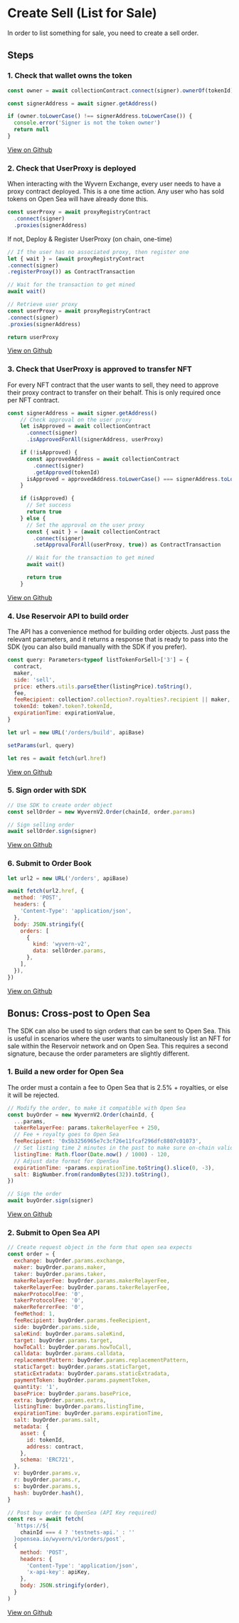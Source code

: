 # Create Sell (List for Sale)

In order to list something for sale, you need to create a sell order.

## Steps

### 1. Check that wallet owns the token

```js
const owner = await collectionContract.connect(signer).ownerOf(tokenId)

const signerAddress = await signer.getAddress()

if (owner.toLowerCase() !== signerAddress.toLowerCase()) {
  console.error('Signer is not the token owner')
  return null
}
```

[View on Github](https://github.com/reservoirprotocol/sample-marketplace/blob/56f57ce58c747e302d2076bb554527442452ee44/lib/acceptOffer.ts#L23)

### 2. Check that UserProxy is deployed

When interacting with the Wyvern Exchange, every user needs to have a proxy contract deployed. This is a one time action. Any user who has sold tokens on Open Sea will have already done this.

```js
const userProxy = await proxyRegistryContract
  .connect(signer)
  .proxies(signerAddress)
```

If not, Deploy & Register UserProxy (on chain, one-time)

```js
// If the user has no associated proxy, then register one
let { wait } = (await proxyRegistryContract
.connect(signer)
.registerProxy()) as ContractTransaction

// Wait for the transaction to get mined
await wait()

// Retrieve user proxy
const userProxy = await proxyRegistryContract
.connect(signer)
.proxies(signerAddress)

return userProxy
```

[View on Github](https://github.com/reservoirprotocol/sample-marketplace/blob/56f57ce58c747e302d2076bb554527442452ee44/lib/acceptOffer.ts#L33)

### 3. Check that UserProxy is approved to transfer NFT

For every NFT contract that the user wants to sell, they need to approve their proxy contract to transfer on their behalf. This is only required once per NFT contract.

```js
const signerAddress = await signer.getAddress()
    // Check approval on the user proxy
    let isApproved = await collectionContract
      .connect(signer)
      .isApprovedForAll(signerAddress, userProxy)

    if (!isApproved) {
      const approvedAddress = await collectionContract
        .connect(signer)
        .getApproved(tokenId)
      isApproved = approvedAddress.toLowerCase() === signerAddress.toLowerCase()
    }

    if (isApproved) {
      // Set success
      return true
    } else {
      // Set the approval on the user proxy
      const { wait } = (await collectionContract
        .connect(signer)
        .setApprovalForAll(userProxy, true)) as ContractTransaction

      // Wait for the transaction to get mined
      await wait()

      return true
    }
```

[View on Github](https://github.com/reservoirprotocol/sample-marketplace/blob/56f57ce58c747e302d2076bb554527442452ee44/lib/acceptOffer.ts#L70)

### 4. Use Reservoir API to build order

The API has a convenience method for building order objects. Just pass the relevant parameters, and it returns a response that is ready to pass into the SDK (you can also build manually with the SDK if you prefer).

```js
const query: Parameters<typeof listTokenForSell>['3'] = {
  contract,
  maker,
  side: 'sell',
  price: ethers.utils.parseEther(listingPrice).toString(),
  fee,
  feeRecipient: collection?.collection?.royalties?.recipient || maker,
  tokenId: token?.token?.tokenId,
  expirationTime: expirationValue,
}
```

```js
let url = new URL('/orders/build', apiBase)

setParams(url, query)

let res = await fetch(url.href)
```

[View on Github](https://github.com/reservoirprotocol/sample-marketplace/blob/56f57ce58c747e302d2076bb554527442452ee44/components/ListModal.tsx#L163)

### 5. Sign order with SDK

```js
// Use SDK to create order object
const sellOrder = new WyvernV2.Order(chainId, order.params)

// Sign selling order
await sellOrder.sign(signer)
```

[View on Github](https://github.com/reservoirprotocol/sample-marketplace/blob/56f57ce58c747e302d2076bb554527442452ee44/lib/acceptOffer.ts#L273)

### 6. Submit to Order Book

```js
let url2 = new URL('/orders', apiBase)

await fetch(url2.href, {
  method: 'POST',
  headers: {
    'Content-Type': 'application/json',
  },
  body: JSON.stringify({
    orders: [
      {
        kind: 'wyvern-v2',
        data: sellOrder.params,
      },
    ],
  }),
})
```

[View on Github](https://github.com/reservoirprotocol/sample-marketplace/blob/56f57ce58c747e302d2076bb554527442452ee44/lib/makeOffer.ts#L152)

## Bonus: Cross-post to Open Sea

The SDK can also be used to sign orders that can be sent to Open Sea. This is useful in scenarios where the user wants to simultaneously list an NFT for sale within the Reservoir network and on Open Sea. This requires a second signature, because the order parameters are slightly different.

### 1. Build a new order for Open Sea

The order must a contain a fee to Open Sea that is 2.5% + royalties, or else it will be rejected.

```js
// Modify the order, to make it compatible with Open Sea
const buyOrder = new WyvernV2.Order(chainId, {
  ...params,
  takerRelayerFee: params.takerRelayerFee + 250,
  // Fee + royalty goes to Open Sea
  feeRecipient: '0x5b3256965e7c3cf26e11fcaf296dfc8807c01073',
  // Set listing time 2 minutes in the past to make sure on-chain validation passes
  listingTime: Math.floor(Date.now() / 1000) - 120,
  // Adjust date format for OpenSea
  expirationTime: +params.expirationTime.toString().slice(0, -3),
  salt: BigNumber.from(randomBytes(32)).toString(),
})

// Sign the order
await buyOrder.sign(signer)
```

[View on Github](https://github.com/reservoirprotocol/sample-marketplace/blob/56f57ce58c747e302d2076bb554527442452ee44/lib/makeOffer.ts#L195)

### 2. Submit to Open Sea API

```js
// Create request object in the form that open sea expects
const order = {
  exchange: buyOrder.params.exchange,
  maker: buyOrder.params.maker,
  taker: buyOrder.params.taker,
  makerRelayerFee: buyOrder.params.makerRelayerFee,
  takerRelayerFee: buyOrder.params.takerRelayerFee,
  makerProtocolFee: '0',
  takerProtocolFee: '0',
  makerReferrerFee: '0',
  feeMethod: 1,
  feeRecipient: buyOrder.params.feeRecipient,
  side: buyOrder.params.side,
  saleKind: buyOrder.params.saleKind,
  target: buyOrder.params.target,
  howToCall: buyOrder.params.howToCall,
  calldata: buyOrder.params.calldata,
  replacementPattern: buyOrder.params.replacementPattern,
  staticTarget: buyOrder.params.staticTarget,
  staticExtradata: buyOrder.params.staticExtradata,
  paymentToken: buyOrder.params.paymentToken,
  quantity: '1',
  basePrice: buyOrder.params.basePrice,
  extra: buyOrder.params.extra,
  listingTime: buyOrder.params.listingTime,
  expirationTime: buyOrder.params.expirationTime,
  salt: buyOrder.params.salt,
  metadata: {
    asset: {
      id: tokenId,
      address: contract,
    },
    schema: 'ERC721',
  },
  v: buyOrder.params.v,
  r: buyOrder.params.r,
  s: buyOrder.params.s,
  hash: buyOrder.hash(),
}

// Post buy order to OpenSea (API Key required)
const res = await fetch(
  `https://${
    chainId === 4 ? 'testnets-api.' : ''
  }opensea.io/wyvern/v1/orders/post`,
  {
    method: 'POST',
    headers: {
      'Content-Type': 'application/json',
      'x-api-key': apiKey,
    },
    body: JSON.stringify(order),
  }
)
```

[View on Github](https://github.com/reservoirprotocol/sample-marketplace/blob/56f57ce58c747e302d2076bb554527442452ee44/lib/makeOffer.ts#L212)
